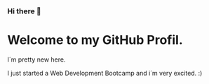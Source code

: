 ### Hi there 👋

<h1>Welcome to my GitHub Profil.</h1>
<p>I´m pretty new here.</p>
<p>I just started a Web Development Bootcamp and i´m very excited. :)</p>

